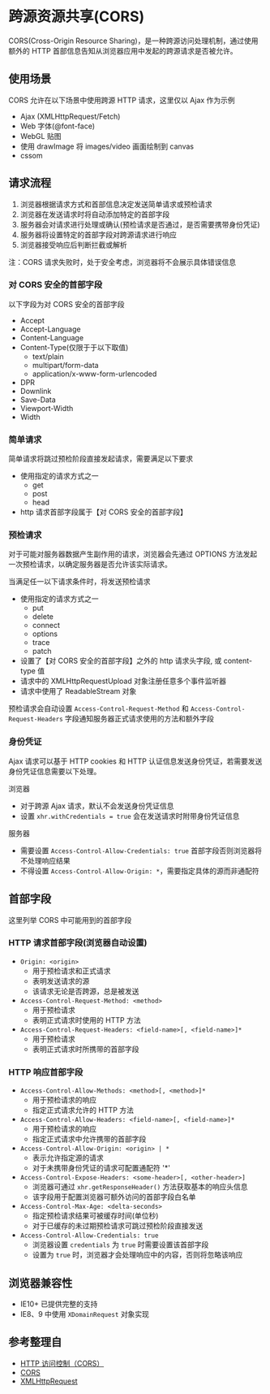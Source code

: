 # 跨源资源共享(CORS)

CORS(Cross-Origin Resource Sharing)，是一种跨源访问处理机制，通过使用额外的 HTTP 首部信息告知从浏览器应用中发起的跨源请求是否被允许。

## 使用场景

CORS 允许在以下场景中使用跨源 HTTP 请求，这里仅以 Ajax 作为示例

-   Ajax (XMLHttpRequest/Fetch)
-   Web 字体(@font-face)
-   WebGL 贴图
-   使用 drawImage 将 images/video 画面绘制到 canvas
-   cssom

## 请求流程

1. 浏览器根据请求方式和首部信息决定发送简单请求或预检请求
2. 浏览器在发送请求时将自动添加特定的首部字段
3. 服务器会对请求进行处理或确认(预检请求是否通过，是否需要携带身份凭证)
4. 服务器将设置特定的首部字段对跨源请求进行响应
5. 浏览器接受响应后判断拦截或解析

注：CORS 请求失败时，处于安全考虑，浏览器将不会展示具体错误信息

### 对 CORS 安全的首部字段

以下字段为对 CORS 安全的首部字段

-   Accept
-   Accept-Language
-   Content-Language
-   Content-Type(仅限于于以下取值)
    -   text/plain
    -   multipart/form-data
    -   application/x-www-form-urlencoded
-   DPR
-   Downlink
-   Save-Data
-   Viewport-Width
-   Width

### 简单请求

简单请求将跳过预检阶段直接发起请求，需要满足以下要求

-   使用指定的请求方式之一
    -   get
    -   post
    -   head
-   http 请求首部字段属于【对 CORS 安全的首部字段】

### 预检请求

对于可能对服务器数据产生副作用的请求，浏览器会先通过 OPTIONS 方法发起一次预检请求，以确定服务器是否允许该实际请求。

当满足任一以下请求条件时，将发送预检请求

-   使用指定的请求方式之一
    -   put
    -   delete
    -   connect
    -   options
    -   trace
    -   patch
-   设置了【对 CORS 安全的首部字段】之外的 http 请求头字段, 或 content-type 值
-   请求中的 XMLHttpRequestUpload 对象注册任意多个事件监听器
-   请求中使用了 ReadableStream 对象

预检请求会自动设置 `Access-Control-Request-Method` 和 `Access-Control-Request-Headers` 字段通知服务器正式请求使用的方法和额外字段

### 身份凭证

Ajax 请求可以基于 HTTP cookies 和 HTTP 认证信息发送身份凭证，若需要发送身份凭证信息需要以下处理。

浏览器

-   对于跨源 Ajax 请求，默认不会发送身份凭证信息
-   设置 `xhr.withCredentials = true` 会在发送请求时附带身份凭证信息

服务器

-   需要设置 `Access-Control-Allow-Credentials: true` 首部字段否则浏览器将不处理响应结果
-   不得设置 `Access-Control-Allow-Origin: *`，需要指定具体的源而非通配符

## 首部字段

这里列举 CORS 中可能用到的首部字段

### HTTP 请求首部字段(浏览器自动设置)

-   `Origin: <origin>`
    -   用于预检请求和正式请求
    -   表明发送请求的源
    -   该请求无论是否跨源，总是被发送
-   `Access-Control-Request-Method: <method>`
    -   用于预检请求
    -   表明正式请求时使用的 HTTP 方法
-   `Access-Control-Request-Headers: <field-name>[, <field-name>]*`
    -   用于预检请求
    -   表明正式请求时所携带的首部字段

### HTTP 响应首部字段

-   `Access-Control-Allow-Methods: <method>[, <method>]*`
    -   用于预检请求的响应
    -   指定正式请求允许的 HTTP 方法
-   `Access-Control-Allow-Headers: <field-name>[, <field-name>]*`
    -   用于预检请求的响应
    -   指定正式请求中允许携带的首部字段
-   `Access-Control-Allow-Origin: <origin> | *`
    -   表示允许指定源的请求
    -   对于未携带身份凭证的请求可配置通配符 '\*'
-   `Access-Control-Expose-Headers: <some-header>[, <other-header>]`
    -   浏览器可通过 `xhr.getResponseHeader()` 方法获取基本的响应头信息
    -   该字段用于配置浏览器可额外访问的首部字段白名单
-   `Access-Control-Max-Age: <delta-seconds>`
    -   指定预检请求结果可被缓存时间(单位秒)
    -   对于已缓存的未过期预检请求可跳过预检阶段直接发送
-   `Access-Control-Allow-Credentials: true`
    -   浏览器设置 `credentials` 为 `true` 时需要设置该首部字段
    -   设置为 `true` 时，浏览器才会处理响应中的内容，否则将忽略该响应

## 浏览器兼容性

-   IE10+ 已提供完整的支持
-   IE8、9 中使用 `XDomainRequest` 对象实现

## 参考整理自

-   [HTTP 访问控制（CORS）](https://developer.mozilla.org/zh-CN/docs/Web/HTTP/Access_control_CORS)
-   [CORS](https://developer.mozilla.org/zh-CN/docs/Glossary/CORS)
-   [XMLHttpRequest](https://developer.mozilla.org/zh-CN/docs/Web/API/XMLHttpRequest)
